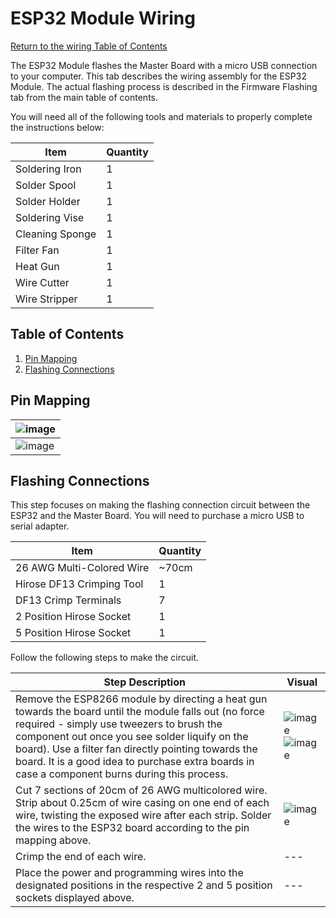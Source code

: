 # ESP32 Module Wiring
[Return to the wiring Table of Contents](https://github.com/EmiliaPsacharopoulos/Quadruped-8dof-Robot/tree/main/Wiring#table-of-contents)

The ESP32 Module flashes the Master Board with a micro USB connection to your computer. This tab describes the wiring assembly for the ESP32 Module. The actual flashing process is described in the Firmware Flashing tab from the main table of contents. 

You will need all of the following tools and materials to properly complete the instructions below:

| Item | Quantity | 
| --- | --- |
| Soldering Iron | 1 |
| Solder Spool | 1 |
| Solder Holder | 1 |
| Soldering Vise | 1 |
| Cleaning Sponge | 1 |
| Filter Fan | 1 |
| Heat Gun | 1 |
| Wire Cutter | 1 |
| Wire Stripper | 1 |



## Table of Contents
1. [Pin Mapping](https://github.com/EmiliaPsacharopoulos/Quadruped-8dof-Robot/blob/main/Wiring/ESP32%20Module%20Wiring/README.md#pin-mapping)
2. [Flashing Connections](https://github.com/EmiliaPsacharopoulos/Quadruped-8dof-Robot/blob/main/Wiring/ESP32%20Module%20Wiring/README.md#flashing-connections)

## Pin Mapping

| ![image](https://user-images.githubusercontent.com/84528674/122425542-8e39e880-cf5d-11eb-919d-03aed5590a76.png) |
| --- |
| ![image](https://user-images.githubusercontent.com/84528674/122426204-0c968a80-cf5e-11eb-95d8-46f7425488d0.png) |

## Flashing Connections
This step focuses on making the flashing connection circuit between the ESP32 and the Master Board. You will need to purchase a micro USB to serial adapter.

| Item | Quantity | 
| --- | --- |
| 26 AWG Multi-Colored Wire | ~70cm |
| Hirose DF13 Crimping Tool | 1 |
| DF13 Crimp Terminals | 7 |
| 2 Position Hirose Socket | 1 |
| 5 Position Hirose Socket | 1 |


Follow the following steps to make the circuit. 

| Step Description | Visual | 
| --- | --- |
| Remove the ESP8266 module by directing a heat gun towards the board until the module falls out (no force required - simply use tweezers to brush the component out once you see solder liquify on the board). Use a filter fan directly pointing towards the board. It is a good idea to purchase extra boards in case a component burns during this process. | ![image](https://user-images.githubusercontent.com/84528674/121551068-4fe07e80-c9dd-11eb-90ca-2c6ccfd8c7f7.png) ![image](https://user-images.githubusercontent.com/84528674/122426345-2d5ee000-cf5e-11eb-9f7f-a0f571c6017a.png) |
| Cut 7 sections of 20cm of 26 AWG multicolored wire. Strip about 0.25cm of wire casing on one end of each wire, twisting the exposed wire after each strip. Solder the wires to the ESP32 board according to the pin mapping above. | ![image](https://user-images.githubusercontent.com/84528674/121558156-67bb0100-c9e3-11eb-9369-28416e1dabea.png) |
| Crimp the end of each wire. | --- |
| Place the power and programming wires into the designated positions in the respective 2 and 5 position sockets displayed above. | --- |
